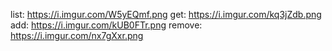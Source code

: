 list: https://i.imgur.com/W5yEQmf.png
get: https://i.imgur.com/kq3jZdb.png
add: https://i.imgur.com/kUB0FTr.png
remove: https://i.imgur.com/nx7gXxr.png
